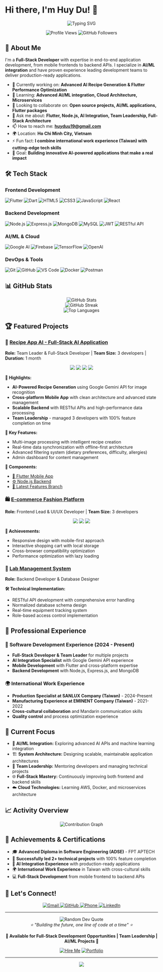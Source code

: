 # Hi there, I'm Huy Du! 👋

<div align="center">
  <img src="https://readme-typing-svg.herokuapp.com?font=Fira+Code&weight=500&size=28&pause=1000&color=36BCF7&center=true&vCenter=true&width=600&lines=Full-Stack+Developer;AI%2FML+Integration+Specialist;Flutter+%26+Node.js+Expert;Team+Leader+%26+Problem+Solver" alt="Typing SVG" />
</div>

<p align="center">
  <img src="https://komarev.com/ghpvc/?username=HUYDUU19&color=blueviolet&style=flat-square&label=Profile+Views" alt="Profile Views">
  <img src="https://img.shields.io/github/followers/HUYDUU19?label=Followers&style=social" alt="GitHub Followers">
</p>

## 🚀 About Me

I'm a **Full-Stack Developer** with expertise in end-to-end application development, from mobile frontends to backend APIs. I specialize in **AI/ML integration** and have proven experience leading development teams to deliver production-ready applications.

- 🔭 Currently working on: **Advanced AI Recipe Generation & Flutter Performance Optimization**
- 🌱 Learning: **Advanced AI/ML integration, Cloud Architecture, Microservices**
- 👯 Looking to collaborate on: **Open source projects, AI/ML applications, Flutter packages**
- 💬 Ask me about: **Flutter, Node.js, AI Integration, Team Leadership, Full-Stack Architecture**
- 📫 How to reach me: **huyduu19@gmail.com**
- 🌍 Location: **Ho Chi Minh City, Vietnam** 
- ⚡ Fun fact: **I combine international work experience (Taiwan) with cutting-edge tech skills**
- 🎯 Goal: **Building innovative AI-powered applications that make a real impact**

## 🛠️ Tech Stack

### **Frontend Development**
![Flutter](https://img.shields.io/badge/Flutter-02569B?style=for-the-badge&logo=flutter&logoColor=white)
![Dart](https://img.shields.io/badge/Dart-0175C2?style=for-the-badge&logo=dart&logoColor=white)
![HTML5](https://img.shields.io/badge/HTML5-E34F26?style=for-the-badge&logo=html5&logoColor=white)
![CSS3](https://img.shields.io/badge/CSS3-1572B6?style=for-the-badge&logo=css3&logoColor=white)
![JavaScript](https://img.shields.io/badge/JavaScript-F7DF1E?style=for-the-badge&logo=javascript&logoColor=black)
![React](https://img.shields.io/badge/React-20232A?style=for-the-badge&logo=react&logoColor=61DAFB)

### **Backend Development**
![Node.js](https://img.shields.io/badge/Node.js-43853D?style=for-the-badge&logo=node.js&logoColor=white)
![Express.js](https://img.shields.io/badge/Express.js-404D59?style=for-the-badge&logo=express&logoColor=white)
![MongoDB](https://img.shields.io/badge/MongoDB-4EA94B?style=for-the-badge&logo=mongodb&logoColor=white)
![MySQL](https://img.shields.io/badge/MySQL-00000F?style=for-the-badge&logo=mysql&logoColor=white)
![JWT](https://img.shields.io/badge/JWT-black?style=for-the-badge&logo=JSON%20web%20tokens)
![RESTful API](https://img.shields.io/badge/REST-02569B?style=for-the-badge&logo=rest&logoColor=white)

### **AI/ML & Cloud**
![Google AI](https://img.shields.io/badge/Google%20AI-4285F4?style=for-the-badge&logo=google&logoColor=white)
![Firebase](https://img.shields.io/badge/Firebase-039BE5?style=for-the-badge&logo=Firebase&logoColor=white)
![TensorFlow](https://img.shields.io/badge/TensorFlow-FF6F00?style=for-the-badge&logo=tensorflow&logoColor=white)
![OpenAI](https://img.shields.io/badge/OpenAI-412991?style=for-the-badge&logo=openai&logoColor=white)

### **DevOps & Tools**
![Git](https://img.shields.io/badge/GIT-E44C30?style=for-the-badge&logo=git&logoColor=white)
![GitHub](https://img.shields.io/badge/GitHub-100000?style=for-the-badge&logo=github&logoColor=white)
![VS Code](https://img.shields.io/badge/Visual_Studio_Code-0078D4?style=for-the-badge&logo=visual%20studio%20code&logoColor=white)
![Docker](https://img.shields.io/badge/Docker-2496ED?style=for-the-badge&logo=docker&logoColor=white)
![Postman](https://img.shields.io/badge/Postman-FF6C37?style=for-the-badge&logo=postman&logoColor=white)

## 📊 GitHub Stats

<div align="center">
  <img src="https://github-readme-stats.vercel.app/api?username=HUYDUU19&show_icons=true&theme=radical&hide_border=true&count_private=true" alt="GitHub Stats" />
</div>

<div align="center">
  <img src="https://github-readme-streak-stats.herokuapp.com/?user=HUYDUU19&theme=radical&hide_border=true" alt="GitHub Streak" />
</div>

<div align="center">
  <img src="https://github-readme-stats.vercel.app/api/top-langs/?username=HUYDUU19&layout=compact&theme=radical&hide_border=true" alt="Top Languages" />
</div>

## 🏆 Featured Projects

### 🍳 [Recipe App AI - Full-Stack AI Application](https://github.com/Nguyen99QT/RecipeApp)
**Role:** Team Leader & Full-Stack Developer | **Team Size:** 3 developers | **Duration:** 1 month

<div align="center">
  <img src="https://img.shields.io/badge/Flutter-02569B?style=for-the-badge&logo=flutter&logoColor=white">
  <img src="https://img.shields.io/badge/Node.js-43853D?style=for-the-badge&logo=node.js&logoColor=white">
  <img src="https://img.shields.io/badge/MongoDB-4EA94B?style=for-the-badge&logo=mongodb&logoColor=white">
  <img src="https://img.shields.io/badge/Google%20AI-4285F4?style=for-the-badge&logo=google&logoColor=white">
</div>

**🌟 Highlights:**
- **AI-Powered Recipe Generation** using Google Gemini API for image recognition
- **Cross-platform Mobile App** with clean architecture and advanced state management
- **Scalable Backend** with RESTful APIs and high-performance data processing
- **Team Leadership** - managed 3 developers with 100% feature completion on time

**🚀 Key Features:**
- Multi-image processing with intelligent recipe creation
- Real-time data synchronization with offline-first architecture
- Advanced filtering system (dietary preferences, difficulty, allergies)
- Admin dashboard for content management

**📱 Components:**
- [📱 Flutter Mobile App](https://github.com/Nguyen99QT/RecipeApp/tree/main/Flutter%20Receipe%20App/recipe_app)
- [⚙️ Node.js Backend](https://github.com/Nguyen99QT/RecipeApp/tree/main/Recipe%20App%20Admin%20Panel%20Source%20Code/Script)
- [🌟 Latest Features Branch](https://github.com/Nguyen99QT/RecipeApp/tree/huy2)

### 🛍️ [E-commerce Fashion Platform](https://github.com/dddo1901/dddo1901.github.io)
**Role:** Frontend Lead & UI/UX Developer | **Team Size:** 3 developers

<div align="center">
  <img src="https://img.shields.io/badge/HTML5-E34F26?style=for-the-badge&logo=html5&logoColor=white">
  <img src="https://img.shields.io/badge/CSS3-1572B6?style=for-the-badge&logo=css3&logoColor=white">
  <img src="https://img.shields.io/badge/JavaScript-F7DF1E?style=for-the-badge&logo=javascript&logoColor=black">
</div>

**🎯 Achievements:**
- Responsive design with mobile-first approach
- Interactive shopping cart with local storage
- Cross-browser compatibility optimization
- Performance optimization with lazy loading

### 🔬 [Lab Management System](https://github.com/MinhHieu0412/E-Administration-of-Computer-Labs)
**Role:** Backend Developer & Database Designer

**🛠️ Technical Implementation:**
- RESTful API development with comprehensive error handling
- Normalized database schema design
- Real-time equipment tracking system
- Role-based access control implementation

## 💼 Professional Experience

### 🌟 **Software Development Experience (2024 - Present)**
- **Full-Stack Developer & Team Leader** for multiple projects
- **AI Integration Specialist** with Google Gemini API experience
- **Mobile Development** with Flutter and cross-platform expertise
- **Backend Development** with Node.js, Express.js, and MongoDB

### 🌍 **International Work Experience**
- **Production Specialist at SANLUX Company (Taiwan)** - 2024-Present
- **Manufacturing Experience at EMINENT Company (Taiwan)** - 2021-2022
- **Cross-cultural collaboration** and Mandarin communication skills
- **Quality control** and process optimization experience

## 🎯 Current Focus

- 🤖 **AI/ML Integration:** Exploring advanced AI APIs and machine learning integration
- 🏗️ **System Architecture:** Designing scalable, maintainable application architectures
- 👥 **Team Leadership:** Mentoring developers and managing technical projects
- 🌐 **Full-Stack Mastery:** Continuously improving both frontend and backend skills
- ☁️ **Cloud Technologies:** Learning AWS, Docker, and microservices architecture

## 📈 Activity Overview

<div align="center">
  <img src="https://github-readme-activity-graph.vercel.app/graph?username=HUYDUU19&theme=react-dark&hide_border=true&area=true" alt="Contribution Graph" />
</div>

## 🏅 Achievements & Certifications

- 🎓 **Advanced Diploma in Software Engineering (ADSE)** - FPT APTECH
- 🚀 **Successfully led 2+ technical projects** with 100% feature completion
- 🌟 **AI Integration Experience** with production-ready applications
- 🌍 **International Work Experience** in Taiwan with cross-cultural skills
- 💻 **Full-Stack Development** from mobile frontend to backend APIs

## 🤝 Let's Connect!

<div align="center">
  <a href="mailto:huyduu19@gmail.com">
    <img src="https://img.shields.io/badge/Gmail-D14836?style=for-the-badge&logo=gmail&logoColor=white" alt="Gmail">
  </a>
  <a href="https://github.com/HUYDUU19">
    <img src="https://img.shields.io/badge/GitHub-100000?style=for-the-badge&logo=github&logoColor=white" alt="GitHub">
  </a>
  <a href="tel:+84839191200">
    <img src="https://img.shields.io/badge/Phone-25D366?style=for-the-badge&logo=whatsapp&logoColor=white" alt="Phone">
  </a>
  <a href="https://www.linkedin.com/in/huy-du-han/">
    <img src="https://img.shields.io/badge/LinkedIn-0077B5?style=for-the-badge&logo=linkedin&logoColor=white" alt="LinkedIn">
  </a>
</div>

---

<div align="center">
  <img src="https://quotes-github-readme.vercel.app/api?type=horizontal&theme=radical" alt="Random Dev Quote">
</div>

<div align="center">
  <i>⭐️ "Building the future, one line of code at a time" ⭐️</i>
</div>

<div align="center">
  
  **🚀 Available for Full-Stack Development Opportunities | Team Leadership | AI/ML Projects 🚀**
  
  [![Hire Me](https://img.shields.io/badge/Hire%20Me-Available-brightgreen?style=for-the-badge)](mailto:huyduu19@gmail.com)
  [![Portfolio](https://img.shields.io/badge/Portfolio-View%20Projects-blue?style=for-the-badge)](https://github.com/HUYDUU19)
  
</div>

---

<div align="center">
  <img src="https://capsule-render.vercel.app/api?type=waving&color=gradient&height=100&section=footer"/>
</div>
